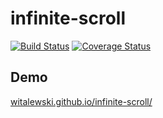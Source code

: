 # infinite-scroll

[![Build Status](https://travis-ci.org/witalewski/infinite-scroll.svg?branch=master)](https://travis-ci.org/witalewski/infinite-scroll)
[![Coverage Status](https://coveralls.io/repos/github/witalewski/infinite-scroll/badge.svg?branch=master)](https://coveralls.io/github/witalewski/infinite-scroll?branch=master)

## Demo

[witalewski.github.io/infinite-scroll/](https://witalewski.github.io/infinite-scroll/)